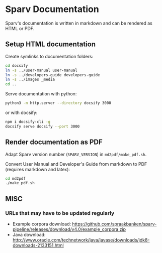 # Sparv Documentation

Sparv's documentation is written in markdown and can be rendered as HTML or PDF.


## Setup HTML documentation

Create symlinks to documentation folders:
```bash
cd docsify
ln -s ../user-manual user-manual
ln -s ../developers-guide developers-guide
ln -s ../images _media
cd ..
```

Serve documentation with python:
```bash
python3 -m http.server --directory docsify 3000
```

or with docsify:
```bash
npm i docsify-cli -g
docsify serve docsify --port 3000
```

## Render documentation as PDF

Adapt Sparv version number (`SPARV_VERSION`) in  `md2pdf/make_pdf.sh`.

Convert User Manual and Developer's Guide from markdown to PDF (requires markdown and latex):
```bash
cd md2pdf
./make_pdf.sh
```

## MISC

### URLs that may have to be updated regularly

- Example corpora download: https://github.com/spraakbanken/sparv-pipeline/releases/download/v4.0/example_corpora.zip
- Java download: http://www.oracle.com/technetwork/java/javase/downloads/jdk8-downloads-2133151.html

